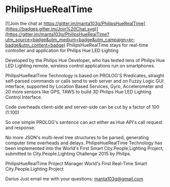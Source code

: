 # PhilipsHueRealTime

[![Join the chat at https://gitter.im/manta103g/PhilipsHueRealTime](https://badges.gitter.im/Join%20Chat.svg)](https://gitter.im/manta103g/PhilipsHueRealTime?utm_source=badge&utm_medium=badge&utm_campaign=pr-badge&utm_content=badge)
PhilipsHueRealTime stays for real-time controller and application for Philips Hue LED Lighting

Developed by the Philips Hue Developer, who has tested tens of Philips Hue LED Lighting remote, wireless control applications run on smartphones.

PhilipsHueRealTime Technology is based on PROLOG'S Predicates, straight self-parsed commands or calls send to web server and on Fuzzy Logic GUI interface, supported by Location Based Services, Gyro, Accelerometer and 20 more sensors like GPS, TAWS to build 3D Philips Hue LED Lighting Control Interface.

Code overheads client-side and server-side can be cut by a factor of 100 (1:100)

So one simple PROLOG's sentence can act either as Hue API's call request and response.

No more JSON's multi-level tree structures to be parsed, generating computer time overheads and delays.
PhilipsHueRealTime Technology has been implemented into the World's First Smart City.People.Lighting Project, submitted to City.People.Lighting Challenge 2015 by Philips.

PhilipsHueRealTime Project Manager
World's First Real-Time Smart City.People.Lighting Project

Darius
Just email me with your questions: manta103g@gmail.com


